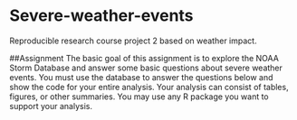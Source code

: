 # Severe-weather-events
Reproducible research course project 2 based on weather impact.

##Assignment
The basic goal of this assignment is to explore the NOAA Storm Database and answer some basic questions about severe weather events. 
You must use the database to answer the questions below and show the code for your entire analysis.
Your analysis can consist of tables, figures, or other summaries. You may use any R package you want to support your analysis.
